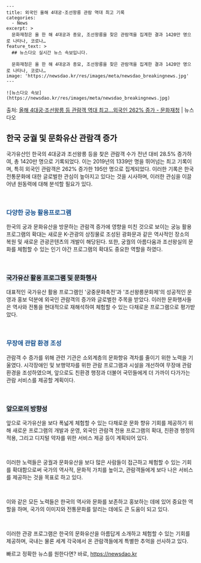     ---
    title: 외국인 올해 4대궁·조선왕릉 관람 역대 최고 기록
    categories:
      - News
    excerpt: >
      문화재청은 올 한 해 4대궁과 종묘, 조선왕릉을 찾은 관람객을 집계한 결과 1420만 명으로 나타나, 코로나…
    feature_text: >
      ## 뉴스다오 실시간 뉴스 속보입니다.
    
      문화재청은 올 한 해 4대궁과 종묘, 조선왕릉을 찾은 관람객을 집계한 결과 1420만 명으로 나타나, 코로나…
    image: 'https://newsdao.kr/res/images/meta/newsdao_breakingnews.jpg'
    ---
    
    ![뉴스다오 속보](https://newsdao.kr/res/images/meta/newsdao_breakingnews.jpg)

<p>출처: <a href="https://newsdao.kr/2911" rel="dofollow">올해 4대궁·조선왕릉 등 관람객 역대 최고…외국인 262% 증가 - 문화재청</a> | 뉴스다오</p>

<h2 data-ke-size="size26">한국 궁궐 및 문화유산 관람객 증가</h2>
국가유산인 한국의 4대궁과 조선왕릉 등을 찾은 관람객 수가 전년 대비 28.5% 증가하여, 총 1420만 명으로 기록되었다. 이는 2019년의 1339만 명을 뛰어넘는 최고 기록이며, 특히 외국인 관람객은 262% 증가한 195만 명으로 집계되었다. 이러한 기록은 한국 전통문화에 대한 글로벌한 관심이 높아지고 있다는 것을 시사하며, 이러한 관심을 이끌어낸 원동력에 대해 분석할 필요가 있다.

<p data-ke-size="size16">&nbsp;</p>

<h3><span style="color: #1a5490;">다양한 궁능 활용프로그램</span></h3>
한국의 궁과 문화유산을 방문하는 관람객 증가에 영향을 미친 것으로 보이는 궁능 활용프로그램의 확대는 새로운 K-관광의 상징물로 조성된 광화문과 같은 역사적인 장소의 복원 및 새로운 관광콘텐츠의 개발이 해당된다. 또한, 궁궐의 아름다움과 조선왕실의 문화를 체험할 수 있는 인기 야간 프로그램의 확대도 중요한 역할을 하였다.

<p data-ke-size="size16">&nbsp;</p>

<h3><b><span style="background-color: #21538527;">국가유산 활용 프로그램 및 문화행사</span></b></h3>
대표적인 국가유산 활용 프로그램인 '궁중문화축전'과 '조선왕릉문화제'의 성공적인 운영과 홍보 덕분에 외국인 관람객의 증가와 글로벌한 주목을 받았다. 이러한 문화행사들은 역사와 전통을 현대적으로 재해석하여 체험할 수 있는 다채로운 프로그램으로 평가받았다.

<p data-ke-size="size16">&nbsp;</p>

<h3><span style="color: #1a5490;">무장애 관람 환경 조성</span></h3>
관람객 수 증가를 위해 관련 기관은 소외계층의 문화향유 격차를 줄이기 위한 노력을 기울였다. 시각장애인 및 보행약자를 위한 관람 프로그램과 시설을 개선하여 무장애 관람 환경을 조성하였으며, 앞으로도 친환경 행정과 더불어 국민들에게 더 가까이 다가가는 관람 서비스를 제공할 계획이다.

<p data-ke-size="size16">&nbsp;</p>

<h3><b><span style="background-color: #21538527;">앞으로의 방향성</span></b></h3>
앞으로 국가유산을 보다 폭넓게 체험할 수 있는 다채로운 문화 향유 기회를 제공하기 위해 새로운 프로그램의 개발과 운영, 외국인 관람객 전용 프로그램의 확대, 친환경 행정의 적용, 그리고 디지털 약자를 위한 서비스 제공 등이 계획되어 있다.

<p data-ke-size="size16">&nbsp;</p>

이러한 노력들은 궁궐과 문화유산을 보다 많은 사람들이 접근하고 체험할 수 있는 기회를 확대함으로써 국가의 역사적, 문화적 가치를 높이고, 관람객들에게 보다 나은 서비스를 제공하는 것을 목표로 하고 있다.

<p data-ke-size="size16">&nbsp;</p>

이와 같은 모든 노력들은 한국의 역사와 문화를 보존하고 홍보하는 데에 있어 중요한 역할을 하며, 국가의 이미지와 전통문화를 알리는 데에도 큰 도움이 되고 있다.

<p data-ke-size="size16">&nbsp;</p>

이러한 관광 프로그램은 한국의 문화유산을 아름답게 소개하고 체험할 수 있는 기회를 제공하며, 국내는 물론 세계 각국에서 온 관람객들에게 특별한 추억을 선사하고 있다. 

빠르고 정확한 뉴스를 원한다면? 바로, <a href="https://newsdao.kr" rel="dofollow">https://newsdao.kr</a>


    
